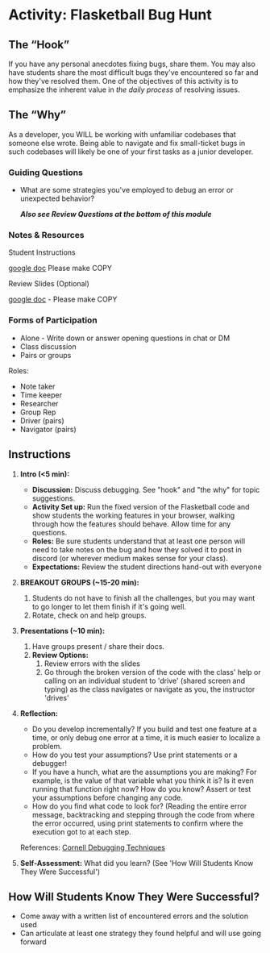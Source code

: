 Activity: Flasketball Bug Hunt
==============================

The “Hook”
----------

If you have any personal anecdotes fixing bugs, share them. You may also have students share the most difficult bugs they've encountered so far and how they've resolved them. One of the objectives of this activity is to emphasize the inherent value in _the daily process_ of resolving issues.

The “Why”
---------

As a developer, you WILL be working with unfamiliar codebases that someone else wrote. Being able to navigate and fix small-ticket bugs in such codebases will likely be one of your first tasks as a junior developer.

### Guiding Questions

*   What are some strategies you've employed to debug an error or unexpected behavior?
    
    _**Also see Review Questions at the bottom of this module**_
    
### Notes & Resources

Student Instructions

[google doc](https://docs.google.com/document/d/1bMtnQ0UOudqo429GX0NNDpgYB0EUkKVJMV-cfvAJ5pk/edit) Please make COPY


Review Slides (Optional)

[google doc](https://docs.google.com/presentation/d/1EMojckrp_yjO-mqaftin-QE8iRkThv_g3m4b2IhRTic/edit#slide=id.g1438a413c28_0_100) - Please make COPY


### Forms of Participation

*   Alone - Write down or answer opening questions in chat or DM
*   Class discussion
*   Pairs or groups

Roles:

*   Note taker
*   Time keeper
*   Researcher
*   Group Rep
*   Driver (pairs)
*   Navigator (pairs)

Instructions
------------

1.  **Intro (<5 min):**
    *   **Discussion:** Discuss debugging. See "hook" and "the why" for topic suggestions.
    *   **Activity Set up:** Run the fixed version of the Flasketball code and show students the working features in your browser, walking through how the features should behave. Allow time for any questions.
    *   **Roles:** Be sure students understand that at least one person will need to take notes on the bug and how they solved it to post in discord (or wherever medium makes sense for your class).
    *   **Expectations:** Review the student directions hand-out with everyone
2.  **BREAKOUT GROUPS (~15-20 min):**
    1.  Students do not have to finish all the challenges, but you may want to go longer to let them finish if it's going well.
    2.  Rotate, check on and help groups.
3.  **Presentations (~10 min):**
    1.  Have groups present / share their docs.
    2.  **Review Options:**
        1.  Review errors with the slides
        2.  Go through the broken version of the code with the class' help or calling on an individual student to 'drive' (shared screen and typing) as the class navigates or navigate as you, the instructor 'drives'
4.  **Reflection:**
    
    *   Do you develop incrementally? If you build and test one feature at a time, or only debug one error at a time, it is much easier to localize a problem.
    *   How do you test your assumptions? Use print statements or a debugger!
    *   If you have a hunch, what are the assumptions you are making? For example, is the value of that variable what you think it is? Is it even running that function right now? How do you know? Assert or test your assumptions before changing any code.
    *   How do you find what code to look for? (Reading the entire error message, backtracking and stepping through the code from where the error occurred, using print statements to confirm where the execution got to at each step.
    
    References: [Cornell Debugging Techniques](https://www.cs.cornell.edu/courses/cs312/2006fa/lectures/lec26.html)
    
5.  **Self-Assessment:** What did you learn? (See 'How Will Students Know They Were Successful')

How Will Students Know They Were Successful?
--------------------------------------------

*   Come away with a written list of encountered errors and the solution used
*   Can articulate at least one strategy they found helpful and will use going forward